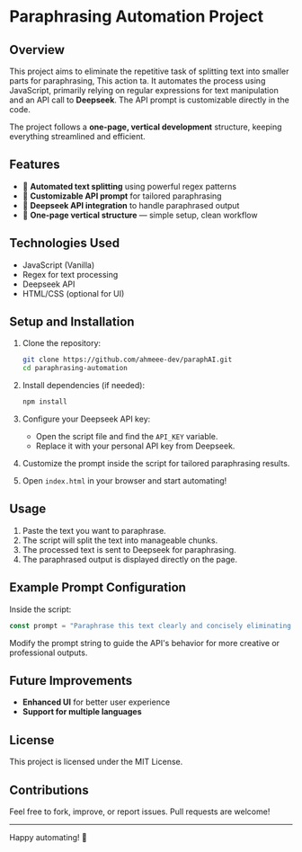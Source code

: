 # Paraphrasing Automation Project

## Overview
This project aims to eliminate the repetitive task of splitting text into smaller parts for paraphrasing, This action ta. It automates the process using JavaScript, primarily relying on regular expressions for text manipulation and an API call to **Deepseek**. The API prompt is customizable directly in the code.

The project follows a **one-page, vertical development** structure, keeping everything streamlined and efficient.

## Features
- 🚀 **Automated text splitting** using powerful regex patterns
- 🔧 **Customizable API prompt** for tailored paraphrasing
- 🔗 **Deepseek API integration** to handle paraphrased output
- 🎯 **One-page vertical structure** — simple setup, clean workflow

## Technologies Used
- JavaScript (Vanilla)
- Regex for text processing
- Deepseek API
- HTML/CSS (optional for UI)

## Setup and Installation
1. Clone the repository:
   ```bash
   git clone https://github.com/ahmeee-dev/paraphAI.git
   cd paraphrasing-automation
   ```

2. Install dependencies (if needed):
   ```bash
   npm install
   ```

3. Configure your Deepseek API key:
   - Open the script file and find the `API_KEY` variable.
   - Replace it with your personal API key from Deepseek.

4. Customize the prompt inside the script for tailored paraphrasing results.

5. Open `index.html` in your browser and start automating!

## Usage
1. Paste the text you want to paraphrase.
2. The script will split the text into manageable chunks.
3. The processed text is sent to Deepseek for paraphrasing.
4. The paraphrased output is displayed directly on the page.

## Example Prompt Configuration
Inside the script:
```javascript
const prompt = "Paraphrase this text clearly and concisely eliminating any plagiarism: ";
```
Modify the prompt string to guide the API's behavior for more creative or professional outputs.

## Future Improvements
- **Enhanced UI** for better user experience
- **Support for multiple languages**

## License
This project is licensed under the MIT License.

## Contributions
Feel free to fork, improve, or report issues. Pull requests are welcome!

---
Happy automating! 🚀

